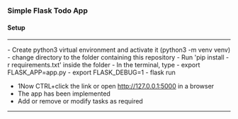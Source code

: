 ### Simple Flask Todo App

#### Setup
<hr>
- Create python3 virtual environment and activate it (python3 -m venv venv)
- change directory to the folder containing this repository
- Run 'pip install -r requirements.txt' inside the folder
- In the terminal, type
   - export FLASK_APP=app.py
   - export FLASK_DEBUG=1
   - flask run

- 1Now CTRL+click the link or open http://127.0.0.1:5000 in a browser 
- The app has been implemented
- Add or remove or modify tasks as required
<hr>
